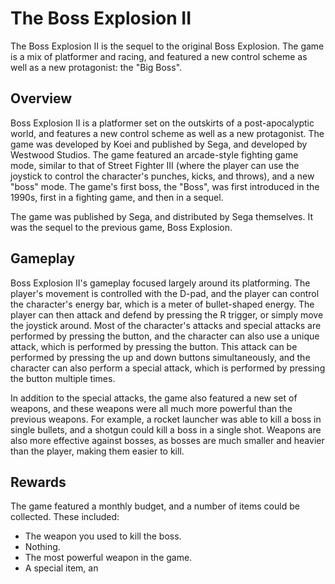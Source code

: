 # The Boss Explosion II

The Boss Explosion II is the sequel to the original Boss Explosion. The game is a mix of platformer and racing, and featured a new control scheme as well as a new protagonist: the "Big Boss".

## Overview

Boss Explosion II is a platformer set on the outskirts of a post-apocalyptic world, and features a new control scheme as well as a new protagonist. The game was developed by Koei and published by Sega, and developed by Westwood Studios. The game featured an arcade-style fighting game mode, similar to that of Street Fighter III (where the player can use the joystick to control the character's punches, kicks, and throws), and a new "boss" mode. The game's first boss, the "Boss", was first introduced in the 1990s, first in a fighting game, and then in a sequel.

The game was published by Sega, and distributed by Sega themselves. It was the sequel to the previous game, Boss Explosion.

## Gameplay

Boss Explosion II's gameplay focused largely around its platforming. The player's movement is controlled with the D-pad, and the player can control the character's energy bar, which is a meter of bullet-shaped energy. The player can then attack and defend by pressing the R trigger, or simply move the joystick around. Most of the character's attacks and special attacks are performed by pressing the button, and the character can also use a unique attack, which is performed by pressing the button. This attack can be performed by pressing the up and down buttons simultaneously, and the character can also perform a special attack, which is performed by pressing the button multiple times.

In addition to the special attacks, the game also featured a new set of weapons, and these weapons were all much more powerful than the previous weapons. For example, a rocket launcher was able to kill a boss in single bullets, and a shotgun could kill a boss in a single shot. Weapons are also more effective against bosses, as bosses are much smaller and heavier than the player, making them easier to kill.

## Rewards

The game featured a monthly budget, and a number of items could be collected. These included:

*   The weapon you used to kill the boss.
*   Nothing.
*   The most powerful weapon in the game.
*   A special item, an